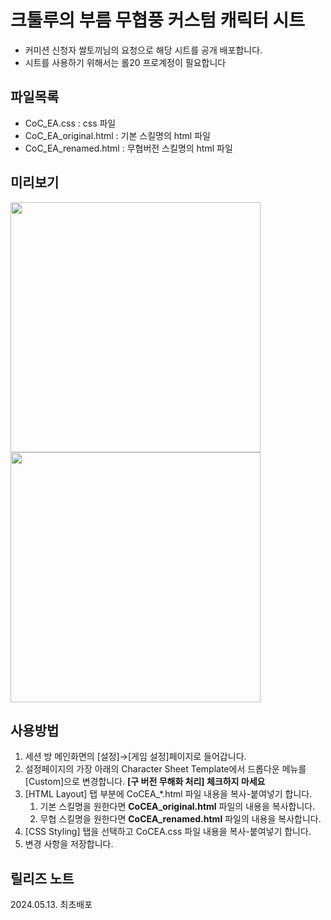 # 크툴루의 부름 무협풍 커스텀 캐릭터 시트
* 커미션 신청자 쌀토끼님의 요청으로 해당 시트를 공개 배포합니다.
* 시트를 사용하기 위해서는 롤20 프로계정이 필요합니다

## 파일목록
* CoC_EA.css		: css 파일
* CoC_EA_original.html  : 기본 스킬명의 html 파일
* CoC_EA_renamed.html   : 무협버전 스킬명의 html 파일

## 미리보기
<img src="https://github.com/alledaten/Roll20_custom_sheets/assets/44220777/aede5273-f41a-47de-b9d4-de37922170a2" height="400" />
<img src="https://github.com/alledaten/Roll20_custom_sheets/assets/44220777/56d171db-65bb-4172-a2a9-dbad7b812334" height="400" />

## 사용방법
1. 세션 방 메인화면의 [설정]→[게임 설정]페이지로 들어갑니다.
2. 설정페이지의 가장 아래의 Character Sheet Template에서 드롭다운 메뉴를 [Custom]으로 변경합니다.
   **[구 버전 무해화 처리] 체크하지 마세요**
3. [HTML Layout] 탭 부분에 CoCEA_*.html 파일 내용을 복사-붙여넣기 합니다.
   1. 기본 스킬명을 원한다면 **CoCEA_original.html** 파일의 내용을 복사합니다.
   2. 무협 스킬명을 원한다면 **CoCEA_renamed.html** 파일의 내용을 복사합니다.
4. [CSS Styling] 탭을 선택하고 CoCEA.css 파일 내용을 복사-붙여넣기 합니다.
5. 변경 사항을 저장합니다.

## 릴리즈 노트
2024.05.13. 최초배포
